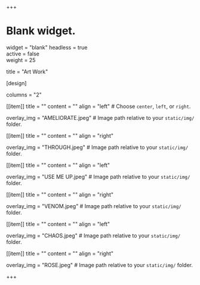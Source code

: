 +++
# Blank widget.
widget = "blank" 
headless = true  
active = false  
weight = 25  

title = "Art Work"

[design]

columns = "2"

[[item]]
  title = ""
  content = ""
  align = "left"  # Choose `center`, `left`, or `right`.

  overlay_img = "AMELIORATE.jpeg"  # Image path relative to your `static/img/` folder.
  
[[item]]
  title = ""
  content = ""
  align = "right"

  overlay_img = "THROUGH.jpeg"  # Image path relative to your `static/img/` folder.
  
[[item]]
  title = ""
  content = ""
  align = "left"

  overlay_img = "USE ME UP.jpeg"  # Image path relative to your `static/img/` folder.
  
[[item]]
  title = ""
  content = ""
  align = "right"

  overlay_img = "VENOM.jpeg"  # Image path relative to your `static/img/` folder.
  
 [[item]]
  title = ""
  content = ""
  align = "left"

  overlay_img = "CHAOS.jpeg"  # Image path relative to your `static/img/` folder.
  
 [[item]]
  title = ""
  content = ""
  align = "right"

  overlay_img = "ROSE.jpeg"  # Image path relative to your `static/img/` folder.

+++
